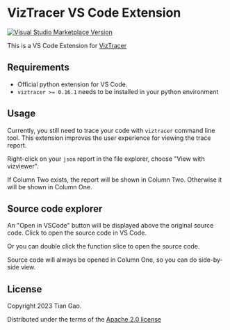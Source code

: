 # VizTracer VS Code Extension

[![Visual Studio Marketplace Version](https://img.shields.io/visual-studio-marketplace/v/gaogaotiantian.viztracer-vscode?logo=visual-studio)](https://marketplace.visualstudio.com/items?itemName=gaogaotiantian.viztracer-vscode)


This is a VS Code Extension for [VizTracer](https://github.com/gaogaotiantian/viztracer)

## Requirements

* Official python extension for VS Code.
* `viztracer >= 0.16.1` needs to be installed in your python environment

## Usage

Currently, you still need to trace your code with `viztracer` command line tool.
This extension improves the user experience for viewing the trace report.

Right-click on your `json` report in the file explorer, choose "View with vizviewer".

If Column Two exists, the report will be shown in Column Two. Otherwise it will be shown in Column One.

## Source code explorer

An "Open in VSCode" button will be displayed above the original source code. Click to open the source code in VS Code.

Or you can double click the function slice to open the source code.

Source code will always be opened in Column One, so you can do side-by-side view.

## License

Copyright 2023 Tian Gao.

Distributed under the terms of the [Apache 2.0 license](https://github.com/gaogaotiantian/viztracer-vscode/blob/master/LICENSE)
